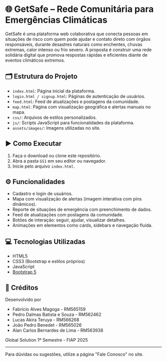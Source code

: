 # 🌐 GetSafe – Rede Comunitária para Emergências Climáticas

GetSafe é uma plataforma web colaborativa que conecta pessoas em situações de risco com quem pode ajudar e contato direto com órgãos responsáveis, durante desastres naturais como enchentes, chuvas extremas, calor intenso ou frio severo. A proposta é construir uma rede solidária digital que promova respostas rápidas e eficientes diante de eventos climáticos extremos.

## 🗂️ Estrutura do Projeto

- `index.html`: Página inicial da plataforma.
- `login.html / signup.html`: Páginas de autenticação de usuários.
- `feed.html`: Feed de atualizações e postagens da comunidade.
- `map.html`: Página com visualização geográfica e alertas manuais no mapa.
- `css/`: Arquivos de estilos personalizados.
- `js/`: Scripts JavaScript para funcionalidades da plataforma.
- `assets/images/`: Imagens utilizadas no site.

## ▶️ Como Executar

1. Faça o download ou clone este repositório.
2. Abra a pasta `GS1` em seu editor ou navegador.
3. Inicie pelo arquivo `index.html`.

## ⚙️ Funcionalidades

- Cadastro e login de usuários.
- Mapa com visualização de alertas (imagem interativa com pins dinâmicos).
- Reporte de situações de emergência com preenchimento de dados.
- Feed de atualizações com postagens da comunidade.
- Botões de interação: seguir, ajudar, visualizar detalhes.
- Animações em elementos como cards, sidebars e navegação fluida.

## 💻 Tecnologias Utilizadas

- HTML5
- CSS3 (Bootstrap e estilos próprios)
- JavaScript
- [Bootstrap 5](https://getbootstrap.com/)

## 👥 Créditos

Desenvolvido por
- Fabrício Alves Magoga - RM565159
- Pedro Dalmas Batista e Souza - RM562462
- Lucas Akira Teruya - RM566268
- João Pedro Benedet - RM565026
- Alan Carlos Bernardes de Lima - RM563938

Global Solution 1º Semestre - FIAP 2025

---

Para dúvidas ou sugestões, utilize a página "Fale Conosco" no site.
